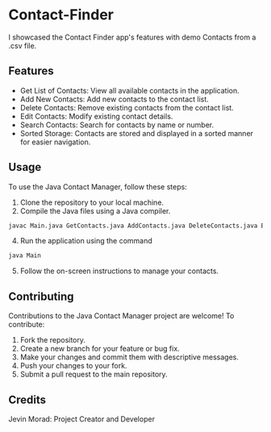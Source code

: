 
# Contact-Finder

I showcased the Contact Finder app's features with demo Contacts from a .csv file.


## Features

- Get List of Contacts: View all available contacts in the application.
- Add New Contacts: Add new contacts to the contact list.
- Delete Contacts: Remove existing contacts from the contact list.
- Edit Contacts: Modify existing contact details.
- Search Contacts: Search for contacts by name or number.
- Sorted Storage: Contacts are stored and displayed in a sorted manner for easier navigation.



## Usage

To use the Java Contact Manager, follow these steps:

1. Clone the repository to your local machine.
2. Compile the Java files using a Java compiler.
 ```bash
javac Main.java GetContacts.java AddContacts.java DeleteContacts.java EditContacts.java SearchContacts.java ReadWrite.java SortByName.java
```
4. Run the application using the command
```bash
java Main
```
5. Follow the on-screen instructions to manage your contacts.


## Contributing

Contributions to the Java Contact Manager project are welcome! To contribute:

1. Fork the repository.
2. Create a new branch for your feature or bug fix.
3. Make your changes and commit them with descriptive messages.
4. Push your changes to your fork.
5. Submit a pull request to the main repository.


## Credits
Jevin Morad: Project Creator and Developer
